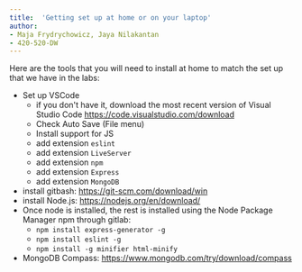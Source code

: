 ```yaml
---
title:  'Getting set up at home or on your laptop'
author:
- Maja Frydrychowicz, Jaya Nilakantan
- 420-520-DW
---
```


Here are the tools that you will need to install at home to match the set up that we have in the labs:

* Set up VSCode
  * if you don't have it, download the most recent version of Visual Studio Code https://code.visualstudio.com/download 
  * Check Auto Save (File menu)
  * Install support for JS
  * add extension `eslint`
  * add extension `LiveServer`
  * add extension `npm`
  * add extension `Express`
  * add extension `MongoDB`
* install gitbash: https://git-scm.com/download/win 
* install Node.js: https://nodejs.org/en/download/
* Once node is installed, the rest is installed using the Node Package Manager npm through gitlab:
  * `npm install express-generator -g`
  * `npm install eslint -g`
  * `npm install -g minifier html-minify`
* MongoDB Compass: https://www.mongodb.com/try/download/compass 


